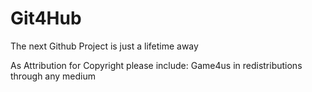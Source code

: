 # Git4Hub

The next Github Project is just a lifetime away


As Attribution for Copyright please include: Game4us in redistributions through any medium
